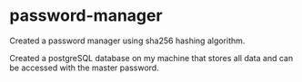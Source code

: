 # password-manager

Created a password manager using sha256 hashing algorithm.

Created a postgreSQL database on my machine that stores all data and can be accessed with the master password.

